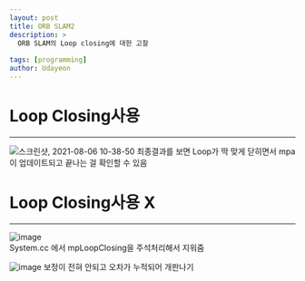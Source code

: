 ```yaml
---
layout: post
title: ORB SLAM2
description: >
  ORB SLAM의 Loop closing에 대한 고찰
  
tags: [programming]
author: Udayeon
---
```


# Loop Closing사용
* * *
![스크린샷, 2021-08-06 10-38-50](https://user-images.githubusercontent.com/69246778/128442884-360769c3-5ec1-4d16-90f9-157fadaf7bba.png)
최종결과를 보면 Loop가 딱 맞게 닫히면서 mpa이 업데이트되고 끝나는 걸 확인할 수 있음


# Loop Closing사용 X
* * *

![image](https://user-images.githubusercontent.com/69246778/128443710-69b37c19-bd49-4873-b9eb-31fdc2ab446f.png)   
System.cc 에서 mpLoopClosing을 주석처리해서 지워줌

![image](https://user-images.githubusercontent.com/69246778/128443903-23f72cf0-2cb6-47fa-811f-b318c1487d73.png)
보정이 전혀 안되고 오차가 누적되어 개판나기 
